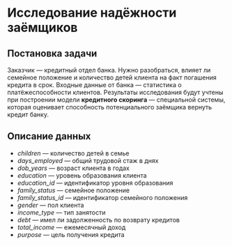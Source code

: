 # Исследование надёжности заёмщиков

## Постановка задачи
Заказчик — кредитный отдел банка. Нужно разобраться, влияет ли семейное положение и количество детей клиента на факт погашения кредита в срок. Входные данные от банка — статистика о платёжеспособности клиентов. Результаты исследования будут учтены при построении модели **кредитного скоринга** — специальной системы, которая оценивает способность потенциального заёмщика вернуть кредит банку.

## Описание данных
* *children* — количество детей в семье
* *days_employed* — общий трудовой стаж в днях
* *dob_years* — возраст клиента в годах
* *education* — уровень образования клиента
* *education_id* — идентификатор уровня образования
* *family_status* — семейное положение
* *family_status_id* — идентификатор семейного положения
* *gender* — пол клиента
* *income_type* — тип занятости
* *debt* — имел ли задолженность по возврату кредитов
* *total_income* — ежемесячный доход
* *purpose* — цель получения кредита
